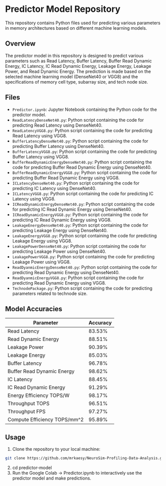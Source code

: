 # Predictor Model Repository

This repository contains Python files used for predicting various parameters in memory architectures based on different machine learning models.

## Overview

The predictor model in this repository is designed to predict various parameters such as Read Latency, Buffer Latency, Buffer Read Dynamic Energy, IC Latency, IC Read Dynamic Energy, Leakage Energy, Leakage Power, and Read Dynamic Energy. The prediction is made based on the selected machine learning model (DenseNet40 or VGG8) and the specifications of memory cell type, subarray size, and tech node size.

## Files

- `Predictor.ipynb`: Jupyter Notebook containing the Python code for the predictor model.
- `ReadLatencyDenseNet40.py`: Python script containing the code for predicting Read Latency using DenseNet40.
- `ReadLatencyVGG8.py`: Python script containing the code for predicting Read Latency using VGG8.
- `BufferLatencyDenseNet40.py`: Python script containing the code for predicting Buffer Latency using DenseNet40.
- `BufferLatencyVGG8.py`: Python script containing the code for predicting Buffer Latency using VGG8.
- `BufferReadDynamicEnergyDenseNet40.py`: Python script containing the code for predicting Buffer Read Dynamic Energy using DenseNet40.
- `BufferReadDynamicEnergyVGG8.py`: Python script containing the code for predicting Buffer Read Dynamic Energy using VGG8.
- `ICLatencyDenseNet40.py`: Python script containing the code for predicting IC Latency using DenseNet40.
- `ICLatencyVGG8.py`: Python script containing the code for predicting IC Latency using VGG8.
- `ICReadDynamicEnergyDenseNet40.py`: Python script containing the code for predicting IC Read Dynamic Energy using DenseNet40.
- `ICReadDynamicEnergyVGG8.py`: Python script containing the code for predicting IC Read Dynamic Energy using VGG8.
- `LeakageEnergyDenseNet40.py`: Python script containing the code for predicting Leakage Energy using DenseNet40.
- `LeakageEnergyVGG8.py`: Python script containing the code for predicting Leakage Energy using VGG8.
- `LeakagePowerDenseNet40.py`: Python script containing the code for predicting Leakage Power using DenseNet40.
- `LeakagePowerVGG8.py`: Python script containing the code for predicting Leakage Power using VGG8.
- `ReadDyanmicEnergyDenseNet40.py`: Python script containing the code for predicting Read Dynamic Energy using DenseNet40.
- `ReadDyanmicEnergyVGG8.py`: Python script containing the code for predicting Read Dynamic Energy using VGG8.
- `TechnodePackage.py`: Python script containing the code for predicting parameters related to technode size.
## Model Accuracies

| Parameter                            | Accuracy |
|--------------------------------------|----------|
| Read Latency                         | 83.53%   |
| Read Dynamic Energy                  | 88.51%   |
| Leakage Power                        | 90.39%   |
| Leakage Energy                       | 85.03%   |
| Buffer Latency                       | 96.78%   |
| Buffer Read Dynamic Energy           | 98.62%   |
| IC Latency                          | 88.45%   |
| IC Read Dynamic Energy               | 91.29%   |
| Energy Efficiency TOPS/W            | 98.17%   |
| Throughput TOPS                     | 96.51%   |
| Throughput FPS                      | 97.27%   |
| Compute Efficiency TOPS/mm^2        | 95.89%   |
## Usage

1. Clone the repository to your local machine:

```bash
git clone https://github.com/mrkaesy/NeuroSim-Profiling-Data-Analysis.git
```
2. cd predictor-model
3. Run the Google Colab -> Predictor.ipynb to interactively use the predictor model and make predictions.


